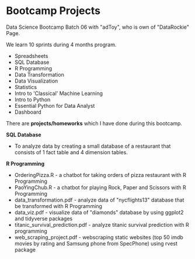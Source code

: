 # Bootcamp Projects
Data Science Bootcamp Batch 06 with "adToy", who is own of "DataRockie" Page.

We learn 10 sprints during 4 months program.

- Spreadsheets
- SQL Database
- R Programming
- Data Transformation
- Data Visualization
- Statistics
- Intro to 'Classical' Machine Learning
- Intro to Python
- Essential Python for Data Analyst
- Dashboard

There are **projects/homeworks** which I have done during this bootcamp.

**SQL Database** 
- To analyze data by creating a small database of a restaurant that consists of 1 fact table and 4 dimension tables.

**R Programming** 
- OrderingPizza.R - a chatbot for taking orders of pizza restaurant with R Programming
- PaoYingChub.R - a chatbot for playing Rock, Paper and Scissors with R Programming
- data_transformation.pdf - analyze data of "nycflights13" database that be transformed with R Programming
- data_viz.pdf - visualize data of "diamonds" database by using ggplot2 and tidyverse packages
- titanic_survival_prediction.pdf - analyze titanic survival prediction with R programming 
- web_scraping_project.pdf - webscraping static websites (top 50 imdb movies by rating and Samsung phone from SpecPhone) using rvest package
